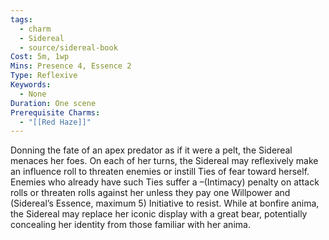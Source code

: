 ```yaml
---
tags:
  - charm
  - Sidereal
  - source/sidereal-book
Cost: 5m, 1wp
Mins: Presence 4, Essence 2
Type: Reflexive
Keywords:
  - None
Duration: One scene
Prerequisite Charms:
  - "[[Red Haze]]"
---
```

Donning the fate of an apex predator as if it were a pelt, the Sidereal menaces her foes. On each of her turns, the Sidereal may reflexively make an influence roll to threaten enemies or instill Ties of fear toward herself. Enemies who already have such Ties suffer a –(Intimacy) penalty on attack rolls or threaten rolls against her unless they pay one Willpower and (Sidereal’s Essence, maximum 5) Initiative to resist. While at bonfire anima, the Sidereal may replace her iconic display with a great bear, potentially concealing her identity from those familiar with her anima.